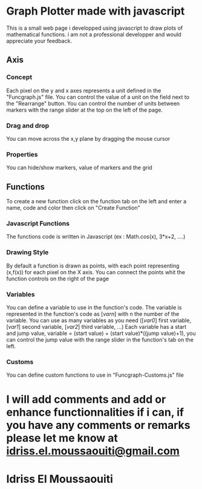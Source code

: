 # Graph Plotter made with javascript
This is a small web page i developped using javascript to draw plots of mathematical functions. i am not a professional developper and would appreciate your feedback.
## Axis
### Concept
Each pixel on the y and x axes represents a unit defined in the "Funcgraph.js" file. You can control the value of a unit on the field next to the "Rearrange" button.
You can control the number of units between markers with the range slider at the top on the left of the page.
### Drag and drop
You can move across the x,y plane by dragging the mouse cursor
### Properties
You can hide/show markers, value of markers and the grid
## Functions
To create a new function click on the function tab on the left and enter a name, code and color then click on "Create Function" 
### Javascript Functions
The functions code is written in Javascript (ex : Math.cos(x), 3*x+2, ....) 
### Drawing Style
By default a function is drawn as points, with each point representing (x,f(x)) for each pixel on the X axis. You can connect the points whit the function controls on the right of the page
### Variables
You can define a variable to use in the function's code. The variable is represented in the function's code as [*varn*] with n the number of the variable.
You can use as many variables as you need ([*var0*] first variable,[*var1*] second variable, [*var2*] third variable, ...)
Each variable has a start and jump value, variable = (start value) + (start value)*((jump value)+1), you can control the jump value with the range slider in the function's tab on the left.
### Customs
You can define custom functions to use in "Funcgraph-Customs.js" file
# I will add comments and add or enhance functionnalities if i can, if you have any comments or remarks please let me know at idriss.el.moussaouiti@gmail.com
# Idriss El Moussaouiti
